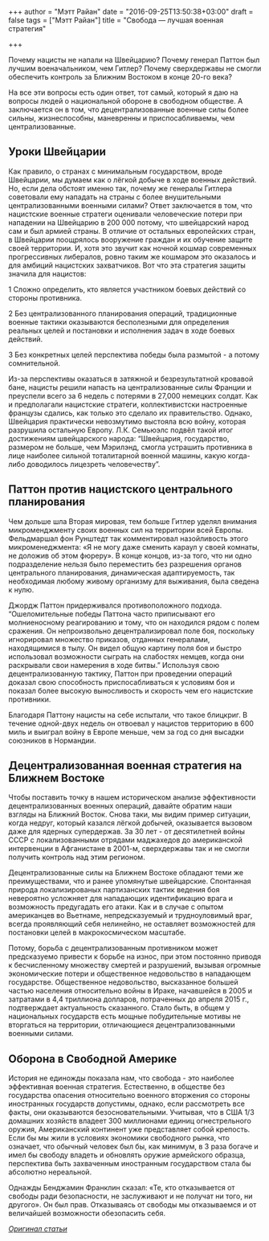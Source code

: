 +++
author = "Мэтт Райан"
date = "2016-09-25T13:50:38+03:00"
draft = false
tags = ["Мэтт Райан"]
title = "Свобода — лучшая военная стратегия"

+++

Почему нацисты не напали на Швейцарию? Почему генерал Паттон был лучшим
военачальником, чем Гитлер? Почему сверхдержавы не смогли обеспечить
контроль за Ближним Востоком в конце 20-го века?

На все эти вопросы есть один ответ, тот самый, который я даю на вопросы
людей о национальной обороне в свободном обществе. А заключается он в
том, что децентрализованные военные силы более сильны, жизнеспособны,
маневренны и приспосабливаемы, чем централизованные.

## Уроки Швейцарии

Как правило, о странах с минимальным государством, вроде Швейцарии, мы
думаем как о лёгкой добыче в ходе военных действий. Но, если дела
обстоят именно так, почему же генералы Гитлера советовали ему нападать
на страны с более внушительными централизованными военными силами? Ответ
заключается в том, что нацистские военные стратеги оценивали
человеческие потери при нападении на Швейцарию в 200 000 потому, что
швейцарский народ сам и был армией страны. В отличие от остальных
европейских стран, в Швейцарии поощрялось вооружение граждан и их
обучение защите своей территории. И, хотя это звучит как ночной кошмар
современных прогрессивных либералов, ровно таким же кошмаром это
оказалось и для амбиций нацистских захватчиков. Вот что эта стратегия
защиты значила для нацистов:

1 Сложно определить, кто является участником боевых действий со стороны
противника.

2 Без централизованного планирования операций, традиционные военные
тактики оказываются бесполезными для определения реальных целей и
постановки и исполнения задач в ходе боевых действий.

3 Без конкретных целей перспектива победы была размытой - а потому
сомнительной.

Из-за перспективы оказаться в затяжной и безрезультатной кровавой бане,
нацисты решили напасть на централизованные силы Франции и преуспели
всего за 6 недель с потерями в 27,000 немецких солдат. Как и
предполагали нацистские стратеги, коллективистски настроенные французы
сдались, как только это сделало их правительство. Однако, Швейцария
практически невозмутимо выстояла всю войну, которая разрушила остальную
Европу. Л.К. Семьюэлс подвёл такой итог достижениям швейцарского народа:
“Швейцария, государство, размером не больше, чем Мэрилэнд, смогла
устрашить противника в лице наиболее сильной тоталитарной военной
машины, какую когда-либо доводилось лицезреть человечеству”.

## Паттон против нацистского центрального планирования

Чем дольше шла Вторая мировая, тем больше Гитлер уделял внимания
микроменджменту своих военных сил на территории всей Европы. Фельдмаршал
фон Рунштедт так комментировал назойливость этого микроменеджмента: «Я
не могу даже сменить караул у своей комнаты, не доложив об этом фюреру».
В конце концов, из-за того, что ни одно подразделение нельзя было
переместить без разрешения органов центрального планирования,
динамическая адаптируемость, так необходимая любому живому организму для
выживания, была сведена к нулю.

Джордж Паттон придерживался противоположного подхода. “Ошеломительные
победы Паттона часто приписывают его молниеносному реагированию и тому,
что он находился рядом с полем сражения. Он непроизвольно
децентрализировал поле боя, поскольку игнорировал множество приказов,
отданных генералами, находящимися в тылу. Он видел общую картину поля
боя и быстро использовал возможности сыграть на слабостях немцев, когда
они раскрывали свои намерения в ходе битвы.” Используя свою
децентрализованную тактику, Паттон при проведении операций доказал свою
способность приспосабливаться к условиям боя и показал более высокую
выносливость и скорость чем его нацистские противники.

Благодаря Паттону нацисты на себе испытали, что такое блицкриг. В
течение одной-двух недель он отвоевал у нацистов территорию в 600 миль и
выиграл войну в Европе меньше, чем за год со дня высадки союзников в
Нормандии.

## Децентрализованная военная стратегия на Ближнем Востоке

Чтобы поставить точку в нашем историческом анализе эффективности
децентрализованных военных операций, давайте обратим наши взгляды на
Ближний Восток. Снова таки, мы видим пример ситуации, когда недруг,
который казался лёгкой добычей, оказывается вызовом даже для ядерных
супердержав. За 30 лет - от десятилетней войны СССР с локализованными
отрядами маджахедов до американской интервенции в Афганистане в 2001-м,
сверхдержавы так и не смогли получить контроль над этим регионом.

Децентрализованные силы на Ближнем Востоке обладают теми же
преимуществами, что и ранее упомянутые швейцарские. Спонтанная природа
локализированых партизанских тактик ведения боя невероятно усложняет для
нападающих идентификацию врага и возможность предугадать его атаки. Как
и в случае с опытом американцев во Вьетнаме, непредсказуемый и
трудноуловимый враг, всегда проявляющий себя нелинейно, не оставляет
возможностей для постановки целей в макрокосмическом масштабе.

Потому, борьба с децентрализованным противником может предсказуемо
привести к борьбе на износ, при этом постоянно приводя к бесчисленному
множеству смертей и разрушений, вызывая огромные экономические потери и
общественное недовольство в нападающем государстве. Общественное
недовольство, высказанное большей частью населения относительно войны в
Ираке, начавшейся в 2005 и затратами в 4,4 триллиона долларов,
потраченных до апреля 2015 г., подтверждает актуальность сказанного.
Стало быть, в общем у национальных государств есть мощные побудительные
мотивы не вторгаться на территории, отличающиеся децентрализованными
военными силами.

## Оборона в Свободной Америке

История не единожды показала нам, что свобода - это наиболее эффективная
военная стратегия. Естественно, в обществе без государства опасения
относительно военного вторжения со стороны иностранных государств
допустимы, однако, если рассмотреть все факты, они оказываются
безосновательными. Учитывая, что в США 1/3 домашних хозяйств владеет 300
миллионами единиц огнестрельного оружия, Американский континент уже
представляет собой крепость. Если бы мы жили в условиях экономики
свободного рынка, что означает, что обычный человек был бы, как минимум,
в 3 раза богаче и имел бы свободу владеть и обновлять оружие армейского
образца, перспектива быть захваченным иностранным государством стала бы
абсолютно нереальной.

Однажды Бенджамин Франклин сказал: «Те, кто отказывается от свободы ради
безопасности, не заслуживают и не получат ни того, ни другого». Он был
прав. Отказываясь от свободы мы отказываемся и от величайшей возможности
обезопасить себя.

[*Оригинал статьи*](https://fee.org/articles/freedom-the-greatest-military-strategy/)
